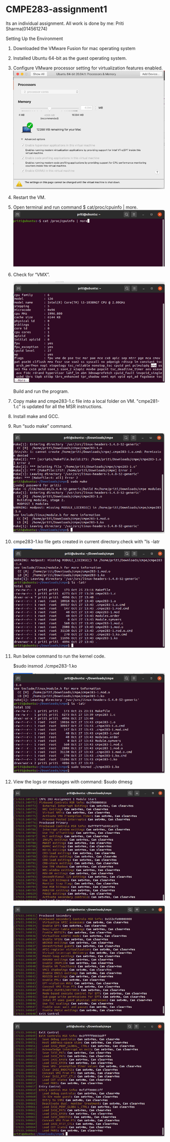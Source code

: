# CMPE283-assignment1
Its an individual assignment. All work is done by me: Priti Sharma(014561274)

 Setting Up the Environment 

1. Downloaded the VMware Fusion for mac operating system

2.	Installed Ubuntu 64-bit as the guest operating system.
3.	Configure VMware processor setting for virtualization features enabled.
    ![image 1](./tmp/Picture1.png?raw=true )

4.	Restart the VM.

5.  Open terminal and run command $ cat/proc/cpuinfo | more. 
   ![image 1](./tmp/Picture2.png?raw=true )

6. Check for “VMX”.

   ![image 1](./tmp/Picture3.png?raw=true )
   
   
    Build and run the program.
    
 1.	Copy make and cmpe283-1.c file into a local folder on VM. "cmpe281-1.c" is updated for all the MSR instructions.
 
 2.	Install make and GCC.
 
 3.	Run “sudo make” command.
    
    ![image 1](./tmp/Picture4.png?raw=true )
 
 4. cmpe283-1.ko file gets created in current directory.check with "ls -latr
    
    ![image 1](./tmp/Picture5.png?raw=true )
    
5.	Run below command to run the kernel code.
 
    $sudo insmod ./cmpe283-1.ko 
    
    ![image 1](./tmp/Picture6.png?raw=true )
    
6.	View the logs or messages with command:
    $sudo dmesg
    
    ![image 1](./tmp/Picture7.png?raw=true )
    
    ![image 1](./tmp/Picture8.png?raw=true )
    
    ![image 1](./tmp/Picture9.png?raw=true )
    
    


 

